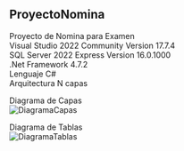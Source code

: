## ProyectoNomina
Proyecto de Nomina para Examen  
Visual Studio 2022 Community Version 17.7.4  
SQL Server 2022 Express Version 16.0.1000  
.Net Framework 4.7.2  
Lenguaje C#  
Arquitectura N capas  

Diagrama de Capas  
![DiagramaCapas](https://github.com/JuanAntonioRojasGarcia/ProyectoNomina/assets/91700229/b9dbfc8d-460f-4fb5-995f-c7441834fc59)

Diagrama de Tablas  
![DiagramaTablas](https://github.com/JuanAntonioRojasGarcia/ProyectoNomina/assets/91700229/e499ccba-78f8-4978-b193-b8f7fb398a4a)


